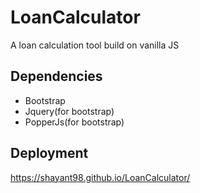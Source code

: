 # LoanCalculator

A loan calculation tool build on vanilla JS

## Dependencies
 - Bootstrap
 - Jquery(for bootstrap)
 - PopperJs(for bootstrap)
 
 ## Deployment
 https://shayant98.github.io/LoanCalculator/
